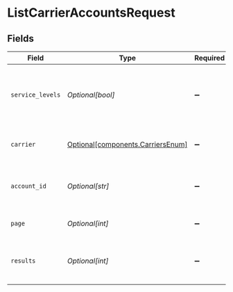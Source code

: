 # ListCarrierAccountsRequest


## Fields

| Field                                                                        | Type                                                                         | Required                                                                     | Description                                                                  |
| ---------------------------------------------------------------------------- | ---------------------------------------------------------------------------- | ---------------------------------------------------------------------------- | ---------------------------------------------------------------------------- |
| `service_levels`                                                             | *Optional[bool]*                                                             | :heavy_minus_sign:                                                           | Appends the property `service_levels` to each returned carrier account       |
| `carrier`                                                                    | [Optional[components.CarriersEnum]](../../models/components/carriersenum.md) | :heavy_minus_sign:                                                           | Filter the response by the specified carrier                                 |
| `account_id`                                                                 | *Optional[str]*                                                              | :heavy_minus_sign:                                                           | Filter the response by the specified carrier account Id                      |
| `page`                                                                       | *Optional[int]*                                                              | :heavy_minus_sign:                                                           | The page number you want to select                                           |
| `results`                                                                    | *Optional[int]*                                                              | :heavy_minus_sign:                                                           | The number of results to return per page (max 100, default 5)                |